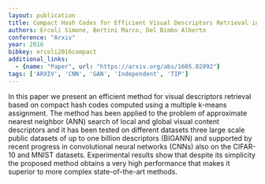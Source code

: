 ```yaml
---
layout: publication
title: Compact Hash Codes for Efficient Visual Descriptors Retrieval in Large Scale Databases
authors: Ercoli Simone, Bertini Marco, Del Bimbo Alberto
conference: "Arxiv"
year: 2016
bibkey: ercoli2016compact
additional_links:
  - {name: "Paper", url: "https://arxiv.org/abs/1605.02892"}
tags: ['ARXIV', 'CNN', 'GAN', 'Independent', 'TIP']
---
```

In this paper we present an efficient method for visual descriptors retrieval based on compact hash codes computed using a multiple k-means assignment. The method has been applied to the problem of approximate nearest neighbor (ANN) search of local and global visual content descriptors and it has been tested on different datasets three large scale public datasets of up to one billion descriptors (BIGANN) and supported by recent progress in convolutional neural networks (CNNs) also on the CIFAR-10 and MNIST datasets. Experimental results show that despite its simplicity the proposed method obtains a very high performance that makes it superior to more complex state-of-the-art methods.
